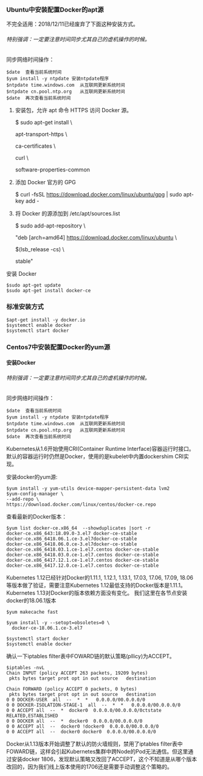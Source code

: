 ### Ubuntu中安装配置Docker的apt源

不完全适用：2018/12/11已经废弃了下面这种安装方式。

###### 特别强调：一定要注意时间同步尤其自己的虚机操作的时候。

同步网络时间操作：

    $date  查看当前系统时间
    $yum install -y ntpdate 安装ntpdate程序
    $ntpdate time.windows.com  从互联网更新系统时间
    $ntpdate cn.pool.ntp.org   从互联网更新系统时间
    $date  再次查看当前系统时间


1. 安装包，允许 apt 命令 HTTPS 访问 Docker 源。

    $ sudo apt-get install \
    
    apt-transport-https \
    
    ca-certificates \
    
    curl \
    
    software-properties-common


2. 添加 Docker 官方的 GPG


    $ curl -fsSL https://download.docker.com/linux/ubuntu/gpg | sudo apt-key add -

3. 将 Docker 的源添加到 /etc/apt/sources.list

    $ sudo add-apt-repository \
    
      "deb [arch=amd64] https://download.docker.com/linux/ubuntu \
    
      $(lsb_release -cs) \
    
      stable"

安装 Docker

    $sudo apt-get update
    $sudo apt-get install docker-ce


### 标准安装方式


    $apt-get install -y docker.io
	$systemctl enable docker
	$systemctl start docker



### Centos7中安装配置Docker的yum源

#### 安装Docker

###### 特别强调：一定要注意时间同步尤其自己的虚机操作的时候。

同步网络时间操作：

    $date  查看当前系统时间
    $yum install -y ntpdate 安装ntpdate程序
    $ntpdate time.windows.com  从互联网更新系统时间
    $ntpdate cn.pool.ntp.org   从互联网更新系统时间
    $date  再次查看当前系统时间


Kubernetes从1.6开始使用CRI(Container Runtime Interface)容器运行时接口。默认的容器运行时仍然是Docker，使用的是kubelet中内置dockershim CRI实现。

安装docker的yum源:

    $yum install -y yum-utils device-mapper-persistent-data lvm2
    $yum-config-manager \
    --add-repo \
    https://download.docker.com/linux/centos/docker-ce.repo


查看最新的Docker版本：

    $yum list docker-ce.x86_64  --showduplicates |sort -r
    docker-ce.x86_643:18.09.0-3.el7 docker-ce-stable
    docker-ce.x86_6418.06.1.ce-3.el7docker-ce-stable
    docker-ce.x86_6418.06.0.ce-3.el7docker-ce-stable
    docker-ce.x86_6418.03.1.ce-1.el7.centos docker-ce-stable
    docker-ce.x86_6418.03.0.ce-1.el7.centos docker-ce-stable
    docker-ce.x86_6417.12.1.ce-1.el7.centos docker-ce-stable
    docker-ce.x86_6417.12.0.ce-1.el7.centos docker-ce-stable


Kubernetes 1.12已经针对Docker的1.11.1, 1.12.1, 1.13.1, 17.03, 17.06, 17.09, 18.06等版本做了验证，需要注意Kubernetes 1.12最低支持的Docker版本是1.11.1。Kubernetes 1.13对Docker的版本依赖方面没有变化。 我们这里在各节点安装docker的18.06.1版本

    $yum makecache fast
    
    $yum install -y --setopt=obsoletes=0 \
      docker-ce-18.06.1.ce-3.el7
    
    $systemctl start docker
    $systemctl enable docker


确认一下iptables filter表中FOWARD链的默认策略(pllicy)为ACCEPT。

    $iptables -nvL
    Chain INPUT (policy ACCEPT 263 packets, 19209 bytes)
     pkts bytes target prot opt in out source   destination
    
    Chain FORWARD (policy ACCEPT 0 packets, 0 bytes)
     pkts bytes target prot opt in out source   destination
    0 0 DOCKER-USER  all  --  *  *   0.0.0.0/00.0.0.0/0
    0 0 DOCKER-ISOLATION-STAGE-1  all  --  *  *   0.0.0.0/00.0.0.0/0
    0 0 ACCEPT all  --  *  docker0  0.0.0.0/00.0.0.0/0ctstate RELATED,ESTABLISHED
    0 0 DOCKER all  --  *  docker0  0.0.0.0/00.0.0.0/0
    0 0 ACCEPT all  --  docker0 !docker0  0.0.0.0/00.0.0.0/0
    0 0 ACCEPT all  --  docker0 docker0  0.0.0.0/00.0.0.0/0


Docker从1.13版本开始调整了默认的防火墙规则，禁用了iptables filter表中FOWARD链，这样会引起Kubernetes集群中跨Node的Pod无法通信。但这里通过安装docker 1806，发现默认策略又改回了ACCEPT，这个不知道是从哪个版本改回的，因为我们线上版本使用的1706还是需要手动调整这个策略的。